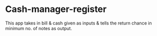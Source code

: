 # Cash-manager-register
This app takes in bill &amp; cash given as inputs &amp; tells the return chance in minimum no. of notes as output.
